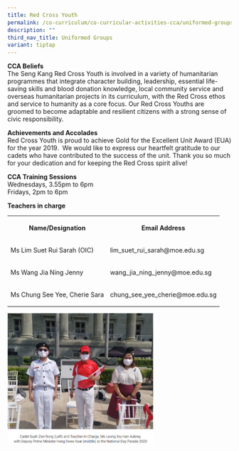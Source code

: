 ```yaml
---
title: Red Cross Youth
permalink: /co-curriculum/co-curricular-activities-cca/uniformed-groups/red-cross-youth/
description: ""
third_nav_title: Uniformed Groups
variant: tiptap
---
```

<p><strong>CCA Beliefs</strong><br>The Seng Kang Red Cross Youth is involved in a variety of humanitarian programmes that integrate character building, leadership, essential life-saving skills and blood donation knowledge, local community service and overseas humanitarian projects in its curriculum, with the Red Cross ethos and service to humanity as a core focus. Our Red Cross Youths are groomed to become adaptable and resilient citizens with a strong sense of civic responsibility.</p><p><strong>Achievements and Accolades</strong><br>Red Cross Youth is proud to achieve Gold for the Excellent Unit Award (EUA) for the year 2019.&nbsp; We would like to express our heartfelt gratitude to our cadets who have contributed to the success of the unit. Thank you so much for your dedication and for keeping the Red Cross spirit alive!</p><p><strong>CCA Training Sessions</strong><br>Wednesdays, 3.55pm to 6pm<br>Fridays, 2pm to 6pm</p><p><strong>Teachers in charge</strong><br></p><table><tbody><tr><th rowspan="1" colspan="1"><p><strong>Name/Designation</strong></p></th><th rowspan="1" colspan="1"><p><strong>Email Address</strong></p></th></tr><tr><td rowspan="1" colspan="1"><p>Ms Lim Suet Rui Sarah (OIC)</p></td><td rowspan="1" colspan="1"><p>lim_suet_rui_sarah@moe.edu.sg</p></td></tr><tr><td rowspan="1" colspan="1"><p>Ms Wang Jia Ning Jenny</p></td><td rowspan="1" colspan="1"><p>wang_jia_ning_jenny@moe.edu.sg</p></td></tr><tr><td rowspan="1" colspan="1"><p>Ms Chung See Yee, Cherie Sara</p></td><td rowspan="1" colspan="1"><p>chung_see_yee_cherie@moe.edu.sg</p></td></tr></tbody></table><div class="isomer-image-wrapper"><img style="width:65%" height="auto" width="100%" src="/images/CCA/Red%20Cross%20Youth.png"></div><p></p>